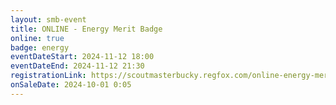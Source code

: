 ```yaml
---
layout: smb-event
title: ONLINE - Energy Merit Badge
online: true
badge: energy
eventDateStart: 2024-11-12 18:00
eventDateEnd: 2024-11-12 21:30
registrationLink: https://scoutmasterbucky.regfox.com/online-energy-merit-badge-2024-11-12pm
onSaleDate: 2024-10-01 0:05
---
```

